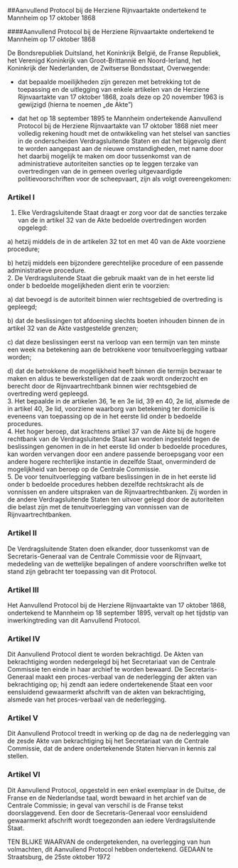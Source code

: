 <meta http-equiv='Content-Type' content='text/html; charset=utf-8' />

##Aanvullend Protocol bij de Herziene Rijnvaartakte ondertekend te Mannheim op 17 oktober 1868

####Aanvullend Protocol bij de Herziene Rijnvaartakte ondertekend te Mannheim op 17 oktober 1868

De Bondsrepubliek Duitsland, het Koninkrijk België, de Franse Republiek, het Verenigd Koninkrijk van Groot-Brittannië en Noord-Ierland, het Koninkrijk der Nederlanden, de Zwitserse Bondsstaat, Overwegende: 

- dat bepaalde moeilijkheden zijn gerezen met betrekking tot de toepassing en de uitlegging van enkele artikelen van de Herziene Rijnvaartakte van 17 oktober 1868, zoals deze op 20 november 1963 is gewijzigd (hierna te noemen „de Akte”)  

- dat het op 18 september 1895 te Mannheim ondertekende Aanvullend Protocol bij de Herziene Rijnvaartakte van 17 oktober 1868 niet meer volledig rekening houdt met de ontwikkeling van het stelsel van sancties in de onderscheiden Verdragsluitende Staten en dat het bijgevolg dient te worden aangepast aan de nieuwe omstandigheden, met name door het daarbij mogelijk te maken om door tussenkomst van de administratieve autoriteiten sancties op te leggen terzake van overtredingen van de in gemeen overleg uitgevaardigde politievoorschriften voor de scheepvaart,     zijn als volgt overeengekomen:    

### Artikel  I  

1.  Elke Verdragsluitende Staat draagt er zorg voor dat de sancties terzake van de in artikel 32 van de Akte bedoelde overtredingen worden opgelegd: 

a) hetzij middels de in de artikelen 32 tot en met 40 van de Akte voorziene procedure;  

b) hetzij middels een bijzondere gerechtelijke procedure of een passende administratieve procedure.     
2.  De Verdragsluitende Staat die gebruik maakt van de in het eerste lid onder b bedoelde mogelijkheden dient erin te voorzien: 

a) dat bevoegd is de autoriteit binnen wier rechtsgebied de overtreding is gepleegd;  

b) dat de beslissingen tot afdoening slechts boeten inhouden binnen de in artikel 32 van de Akte vastgestelde grenzen;  

c) dat deze beslissingen eerst na verloop van een termijn van ten minste een week na betekening aan de betrokkene voor tenuitvoerlegging vatbaar worden;  

d) dat de betrokkene de mogelijkheid heeft binnen die termijn bezwaar te maken en aldus te bewerkstelligen dat de zaak wordt onderzocht en berecht door de Rijnvaartrechtbank binnen wier rechtsgebied de overtreding werd gepleegd.     
3.  Het bepaalde in de artikelen 36, 1e en 3e lid, 39 en 40, 2e lid, alsmede de in artikel 40, 3e lid, voorziene waarborg van betekening ter domicilie is eveneens van toepassing op de in het eerste lid onder b bedoelde procedures.   
4.  Het hoger beroep, dat krachtens artikel 37 van de Akte bij de hogere rechtbank van de Verdragsluitende Staat kan worden ingesteld tegen de beslissingen genomen in de in het eerste lid onder b bedoelde procedures, kan worden vervangen door een andere passende beroepsgang voor een andere hogere rechterlijke instantie in dezelfde Staat, onverminderd de mogelijkheid van beroep op de Centrale Commissie.   
5.  De voor tenuitvoerlegging vatbare beslissingen in de in het eerste lid onder b bedoelde procedures hebben dezelfde rechtskracht als de vonnissen en andere uitspraken van de Rijnvaartrechtbanken. Zij worden in de andere Verdragsluitende Staten ten uitvoer gelegd door de autoriteiten die belast zijn met de tenuitvoerlegging van vonnissen van de Rijnvaartrechtbanken.   

### Artikel  II  

De Verdragsluitende Staten doen elkander, door tussenkomst van de Secretaris-Generaal van de Centrale Commissie voor de Rijnvaart, mededeling van de wettelijke bepalingen of andere voorschriften welke tot stand zijn gebracht ter toepassing van dit Protocol.  

### Artikel  III  

Het Aanvullend Protocol bij de Herziene Rijnvaartakte van 17 oktober 1868, ondertekend te Mannheim op 18 september 1895, vervalt op het tijdstip van inwerkingtreding van dit Aanvullend Protocol.  

### Artikel  IV  

Dit Aanvullend Protocol dient te worden bekrachtigd. De Akten van bekrachtiging worden nedergelegd bij het Secretariaat van de Centrale Commissie ten einde in haar archief te worden bewaard. De Secretaris-Generaal maakt een proces-verbaal van de nederlegging der akten van bekrachtiging op; hij zendt aan iedere ondertekenende Staat een voor eensluidend gewaarmerkt afschrift van de akten van bekrachtiging, alsmede van het proces-verbaal van de nederlegging.  

### Artikel  V  

Dit Aanvullend Protocol treedt in werking op de dag na de nederlegging van de zesde Akte van bekrachtiging bij het Secretariaat van de Centrale Commissie, dat de andere ondertekenende Staten hiervan in kennis zal stellen.  

### Artikel  VI  

Dit Aanvullend Protocol, opgesteld in een enkel exemplaar in de Duitse, de Franse en de Nederlandse taal, wordt bewaard in het archief van de Centrale Commissie; in geval van verschil is de Franse tekst doorslaggevend. Een door de Secretaris-Generaal voor eensluidend gewaarmerkt afschrift wordt toegezonden aan iedere Verdragsluitende Staat.  

TEN BLIJKE WAARVAN de ondergetekenden, na overlegging van hun volmachten, dit Aanvullend Protocol hebben ondertekend. GEDAAN te Straatsburg, de 25ste oktober 1972  

